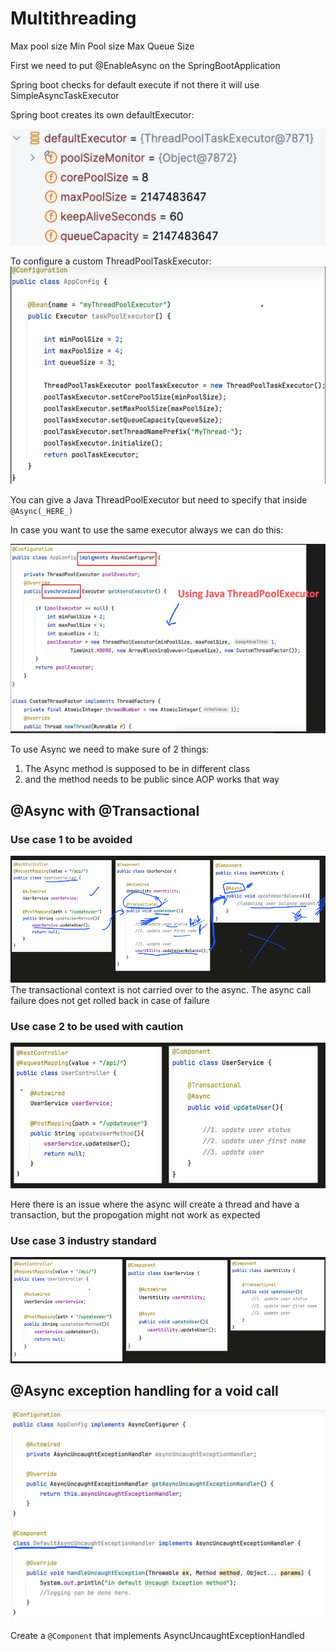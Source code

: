 # Multithreading

Max pool size
Min Pool size
Max Queue Size

First we need to put @EnableAsync on the SpringBootApplication

Spring boot checks for default execute if not there it will use SimpleAsyncTaskExecutor

Spring boot creates its own defaultExecutor:

![img_61.png](img_61.png)

To configure a custom ThreadPoolTaskExecutor:
![img_62.png](img_62.png)

You can give a Java ThreadPoolExecutor but need to specify that inside `@Async(_HERE_)`

In case you want to use the same executor always we can do this:

![img_63.png](img_63.png)

To use Async we need to make sure of 2 things:
1. The Async method is supposed to be in different class
2. and the method needs to be public since AOP works that way

## @Async with @Transactional
### Use case 1 to be avoided
![img_64.png](img_64.png)
The transactional context is not carried over to the async. The async call failure does not get rolled back in case of failure

### Use case 2 to be used with caution
![img_65.png](img_65.png)

Here there is an issue where the async will create a thread and have a transaction, but the propogation might not work as expected

### Use case 3 industry standard
![img_66.png](img_66.png)

## @Async exception handling for a void call
![img_67.png](img_67.png)

Create a `@Component` that implements AsyncUncaughtExceptionHandled

